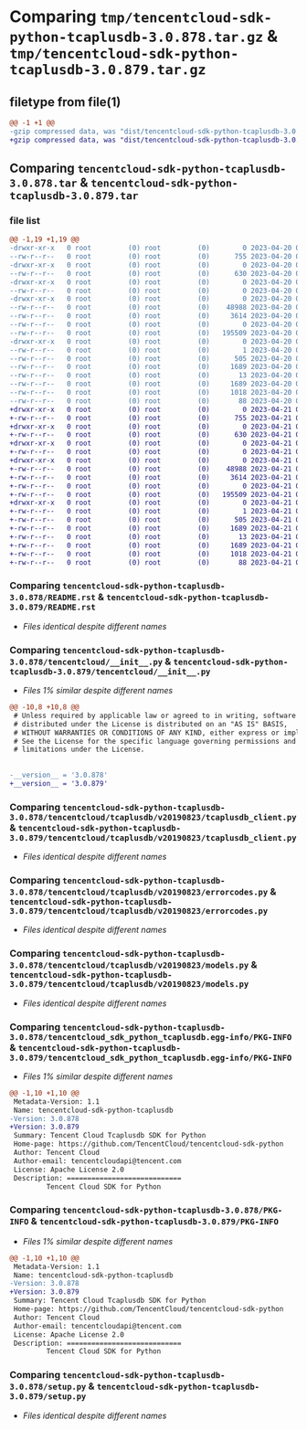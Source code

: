 # Comparing `tmp/tencentcloud-sdk-python-tcaplusdb-3.0.878.tar.gz` & `tmp/tencentcloud-sdk-python-tcaplusdb-3.0.879.tar.gz`

## filetype from file(1)

```diff
@@ -1 +1 @@
-gzip compressed data, was "dist/tencentcloud-sdk-python-tcaplusdb-3.0.878.tar", last modified: Thu Apr 20 00:44:40 2023, max compression
+gzip compressed data, was "dist/tencentcloud-sdk-python-tcaplusdb-3.0.879.tar", last modified: Fri Apr 21 01:01:26 2023, max compression
```

## Comparing `tencentcloud-sdk-python-tcaplusdb-3.0.878.tar` & `tencentcloud-sdk-python-tcaplusdb-3.0.879.tar`

### file list

```diff
@@ -1,19 +1,19 @@
-drwxr-xr-x   0 root         (0) root         (0)        0 2023-04-20 00:44:40.000000 tencentcloud-sdk-python-tcaplusdb-3.0.878/
--rw-r--r--   0 root         (0) root         (0)      755 2023-04-20 00:44:40.000000 tencentcloud-sdk-python-tcaplusdb-3.0.878/README.rst
-drwxr-xr-x   0 root         (0) root         (0)        0 2023-04-20 00:44:40.000000 tencentcloud-sdk-python-tcaplusdb-3.0.878/tencentcloud/
--rw-r--r--   0 root         (0) root         (0)      630 2023-04-20 00:44:40.000000 tencentcloud-sdk-python-tcaplusdb-3.0.878/tencentcloud/__init__.py
-drwxr-xr-x   0 root         (0) root         (0)        0 2023-04-20 00:44:40.000000 tencentcloud-sdk-python-tcaplusdb-3.0.878/tencentcloud/tcaplusdb/
--rw-r--r--   0 root         (0) root         (0)        0 2023-04-20 00:44:40.000000 tencentcloud-sdk-python-tcaplusdb-3.0.878/tencentcloud/tcaplusdb/__init__.py
-drwxr-xr-x   0 root         (0) root         (0)        0 2023-04-20 00:44:40.000000 tencentcloud-sdk-python-tcaplusdb-3.0.878/tencentcloud/tcaplusdb/v20190823/
--rw-r--r--   0 root         (0) root         (0)    48988 2023-04-20 00:44:40.000000 tencentcloud-sdk-python-tcaplusdb-3.0.878/tencentcloud/tcaplusdb/v20190823/tcaplusdb_client.py
--rw-r--r--   0 root         (0) root         (0)     3614 2023-04-20 00:44:40.000000 tencentcloud-sdk-python-tcaplusdb-3.0.878/tencentcloud/tcaplusdb/v20190823/errorcodes.py
--rw-r--r--   0 root         (0) root         (0)        0 2023-04-20 00:44:40.000000 tencentcloud-sdk-python-tcaplusdb-3.0.878/tencentcloud/tcaplusdb/v20190823/__init__.py
--rw-r--r--   0 root         (0) root         (0)   195509 2023-04-20 00:44:40.000000 tencentcloud-sdk-python-tcaplusdb-3.0.878/tencentcloud/tcaplusdb/v20190823/models.py
-drwxr-xr-x   0 root         (0) root         (0)        0 2023-04-20 00:44:40.000000 tencentcloud-sdk-python-tcaplusdb-3.0.878/tencentcloud_sdk_python_tcaplusdb.egg-info/
--rw-r--r--   0 root         (0) root         (0)        1 2023-04-20 00:44:40.000000 tencentcloud-sdk-python-tcaplusdb-3.0.878/tencentcloud_sdk_python_tcaplusdb.egg-info/dependency_links.txt
--rw-r--r--   0 root         (0) root         (0)      505 2023-04-20 00:44:40.000000 tencentcloud-sdk-python-tcaplusdb-3.0.878/tencentcloud_sdk_python_tcaplusdb.egg-info/SOURCES.txt
--rw-r--r--   0 root         (0) root         (0)     1689 2023-04-20 00:44:40.000000 tencentcloud-sdk-python-tcaplusdb-3.0.878/tencentcloud_sdk_python_tcaplusdb.egg-info/PKG-INFO
--rw-r--r--   0 root         (0) root         (0)       13 2023-04-20 00:44:40.000000 tencentcloud-sdk-python-tcaplusdb-3.0.878/tencentcloud_sdk_python_tcaplusdb.egg-info/top_level.txt
--rw-r--r--   0 root         (0) root         (0)     1689 2023-04-20 00:44:40.000000 tencentcloud-sdk-python-tcaplusdb-3.0.878/PKG-INFO
--rw-r--r--   0 root         (0) root         (0)     1018 2023-04-20 00:44:40.000000 tencentcloud-sdk-python-tcaplusdb-3.0.878/setup.py
--rw-r--r--   0 root         (0) root         (0)       88 2023-04-20 00:44:40.000000 tencentcloud-sdk-python-tcaplusdb-3.0.878/setup.cfg
+drwxr-xr-x   0 root         (0) root         (0)        0 2023-04-21 01:01:26.000000 tencentcloud-sdk-python-tcaplusdb-3.0.879/
+-rw-r--r--   0 root         (0) root         (0)      755 2023-04-21 01:01:26.000000 tencentcloud-sdk-python-tcaplusdb-3.0.879/README.rst
+drwxr-xr-x   0 root         (0) root         (0)        0 2023-04-21 01:01:26.000000 tencentcloud-sdk-python-tcaplusdb-3.0.879/tencentcloud/
+-rw-r--r--   0 root         (0) root         (0)      630 2023-04-21 01:01:26.000000 tencentcloud-sdk-python-tcaplusdb-3.0.879/tencentcloud/__init__.py
+drwxr-xr-x   0 root         (0) root         (0)        0 2023-04-21 01:01:26.000000 tencentcloud-sdk-python-tcaplusdb-3.0.879/tencentcloud/tcaplusdb/
+-rw-r--r--   0 root         (0) root         (0)        0 2023-04-21 01:01:26.000000 tencentcloud-sdk-python-tcaplusdb-3.0.879/tencentcloud/tcaplusdb/__init__.py
+drwxr-xr-x   0 root         (0) root         (0)        0 2023-04-21 01:01:26.000000 tencentcloud-sdk-python-tcaplusdb-3.0.879/tencentcloud/tcaplusdb/v20190823/
+-rw-r--r--   0 root         (0) root         (0)    48988 2023-04-21 01:01:26.000000 tencentcloud-sdk-python-tcaplusdb-3.0.879/tencentcloud/tcaplusdb/v20190823/tcaplusdb_client.py
+-rw-r--r--   0 root         (0) root         (0)     3614 2023-04-21 01:01:26.000000 tencentcloud-sdk-python-tcaplusdb-3.0.879/tencentcloud/tcaplusdb/v20190823/errorcodes.py
+-rw-r--r--   0 root         (0) root         (0)        0 2023-04-21 01:01:26.000000 tencentcloud-sdk-python-tcaplusdb-3.0.879/tencentcloud/tcaplusdb/v20190823/__init__.py
+-rw-r--r--   0 root         (0) root         (0)   195509 2023-04-21 01:01:26.000000 tencentcloud-sdk-python-tcaplusdb-3.0.879/tencentcloud/tcaplusdb/v20190823/models.py
+drwxr-xr-x   0 root         (0) root         (0)        0 2023-04-21 01:01:26.000000 tencentcloud-sdk-python-tcaplusdb-3.0.879/tencentcloud_sdk_python_tcaplusdb.egg-info/
+-rw-r--r--   0 root         (0) root         (0)        1 2023-04-21 01:01:26.000000 tencentcloud-sdk-python-tcaplusdb-3.0.879/tencentcloud_sdk_python_tcaplusdb.egg-info/dependency_links.txt
+-rw-r--r--   0 root         (0) root         (0)      505 2023-04-21 01:01:26.000000 tencentcloud-sdk-python-tcaplusdb-3.0.879/tencentcloud_sdk_python_tcaplusdb.egg-info/SOURCES.txt
+-rw-r--r--   0 root         (0) root         (0)     1689 2023-04-21 01:01:26.000000 tencentcloud-sdk-python-tcaplusdb-3.0.879/tencentcloud_sdk_python_tcaplusdb.egg-info/PKG-INFO
+-rw-r--r--   0 root         (0) root         (0)       13 2023-04-21 01:01:26.000000 tencentcloud-sdk-python-tcaplusdb-3.0.879/tencentcloud_sdk_python_tcaplusdb.egg-info/top_level.txt
+-rw-r--r--   0 root         (0) root         (0)     1689 2023-04-21 01:01:26.000000 tencentcloud-sdk-python-tcaplusdb-3.0.879/PKG-INFO
+-rw-r--r--   0 root         (0) root         (0)     1018 2023-04-21 01:01:26.000000 tencentcloud-sdk-python-tcaplusdb-3.0.879/setup.py
+-rw-r--r--   0 root         (0) root         (0)       88 2023-04-21 01:01:26.000000 tencentcloud-sdk-python-tcaplusdb-3.0.879/setup.cfg
```

### Comparing `tencentcloud-sdk-python-tcaplusdb-3.0.878/README.rst` & `tencentcloud-sdk-python-tcaplusdb-3.0.879/README.rst`

 * *Files identical despite different names*

### Comparing `tencentcloud-sdk-python-tcaplusdb-3.0.878/tencentcloud/__init__.py` & `tencentcloud-sdk-python-tcaplusdb-3.0.879/tencentcloud/__init__.py`

 * *Files 1% similar despite different names*

```diff
@@ -10,8 +10,8 @@
 # Unless required by applicable law or agreed to in writing, software
 # distributed under the License is distributed on an "AS IS" BASIS,
 # WITHOUT WARRANTIES OR CONDITIONS OF ANY KIND, either express or implied.
 # See the License for the specific language governing permissions and
 # limitations under the License.
 
 
-__version__ = '3.0.878'
+__version__ = '3.0.879'
```

### Comparing `tencentcloud-sdk-python-tcaplusdb-3.0.878/tencentcloud/tcaplusdb/v20190823/tcaplusdb_client.py` & `tencentcloud-sdk-python-tcaplusdb-3.0.879/tencentcloud/tcaplusdb/v20190823/tcaplusdb_client.py`

 * *Files identical despite different names*

### Comparing `tencentcloud-sdk-python-tcaplusdb-3.0.878/tencentcloud/tcaplusdb/v20190823/errorcodes.py` & `tencentcloud-sdk-python-tcaplusdb-3.0.879/tencentcloud/tcaplusdb/v20190823/errorcodes.py`

 * *Files identical despite different names*

### Comparing `tencentcloud-sdk-python-tcaplusdb-3.0.878/tencentcloud/tcaplusdb/v20190823/models.py` & `tencentcloud-sdk-python-tcaplusdb-3.0.879/tencentcloud/tcaplusdb/v20190823/models.py`

 * *Files identical despite different names*

### Comparing `tencentcloud-sdk-python-tcaplusdb-3.0.878/tencentcloud_sdk_python_tcaplusdb.egg-info/PKG-INFO` & `tencentcloud-sdk-python-tcaplusdb-3.0.879/tencentcloud_sdk_python_tcaplusdb.egg-info/PKG-INFO`

 * *Files 1% similar despite different names*

```diff
@@ -1,10 +1,10 @@
 Metadata-Version: 1.1
 Name: tencentcloud-sdk-python-tcaplusdb
-Version: 3.0.878
+Version: 3.0.879
 Summary: Tencent Cloud Tcaplusdb SDK for Python
 Home-page: https://github.com/TencentCloud/tencentcloud-sdk-python
 Author: Tencent Cloud
 Author-email: tencentcloudapi@tencent.com
 License: Apache License 2.0
 Description: ============================
         Tencent Cloud SDK for Python
```

### Comparing `tencentcloud-sdk-python-tcaplusdb-3.0.878/PKG-INFO` & `tencentcloud-sdk-python-tcaplusdb-3.0.879/PKG-INFO`

 * *Files 1% similar despite different names*

```diff
@@ -1,10 +1,10 @@
 Metadata-Version: 1.1
 Name: tencentcloud-sdk-python-tcaplusdb
-Version: 3.0.878
+Version: 3.0.879
 Summary: Tencent Cloud Tcaplusdb SDK for Python
 Home-page: https://github.com/TencentCloud/tencentcloud-sdk-python
 Author: Tencent Cloud
 Author-email: tencentcloudapi@tencent.com
 License: Apache License 2.0
 Description: ============================
         Tencent Cloud SDK for Python
```

### Comparing `tencentcloud-sdk-python-tcaplusdb-3.0.878/setup.py` & `tencentcloud-sdk-python-tcaplusdb-3.0.879/setup.py`

 * *Files identical despite different names*

